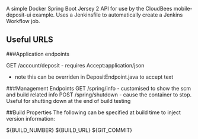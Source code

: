 A simple Docker Spring Boot Jersey 2 API for use by the CloudBees mobile-deposit-ui example. Uses a Jenkinsfile to automatically create a Jenkins Workflow job.

## Useful URLS

###Application endpoints

GET /account/deposit - requires Accept:application/json
- note this can be overriden in DepositEndpoint.java to accept text

###Management Endpoints
GET /spring/info - customised to show the scm and build related info
POST /spring/shutdown - cause the container to stop. Useful for 
shutting down at the end of build testing

##Build Properties
The following can be specified at build time to inject version information:

${BUILD_NUMBER}
${BUILD_URL}
${GIT_COMMIT}


